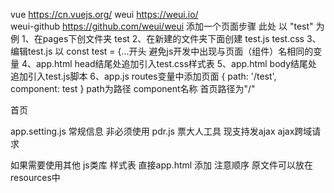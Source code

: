 vue  https://cn.vuejs.org/
weui  https://weui.io/   
weui-github  https://github.com/weui/weui
添加一个页面步骤  此处 以 "test" 为例
	1、在pages下创文件夹 test
	2、在新建的文件夹下面创建 test.js test.css
	3、编辑test.js 以 const test = {...开头  避免js开发中出现与页面（组件）名相同的变量
	4、app.html head结尾处追加引入test.css样式表
	5、app.html body结尾处追加引入test.js脚本
	6、app.js routes变量中添加页面     { path: '/test', component: test }  path为路径 component名称 首页路径为"/"

首页

app.setting.js 常规信息  非必须使用
pdr.js 票大人工具  现支持发ajax ajax跨域请求


如果需要使用其他 js类库 样式表 直接app.html 添加  注意顺序   原文件可以放在resources中 
